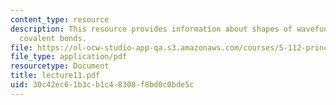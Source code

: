 ```yaml
---
content_type: resource
description: This resource provides information about shapes of wavefuntions, and
  covalent bonds.
file: https://ol-ocw-studio-app-qa.s3.amazonaws.com/courses/5-112-principles-of-chemical-science-fall-2005/30c42ec61b3cb1c48308f8bd0c0bde5c_lecture11.pdf
file_type: application/pdf
resourcetype: Document
title: lecture11.pdf
uid: 30c42ec6-1b3c-b1c4-8308-f8bd0c0bde5c
---
```


